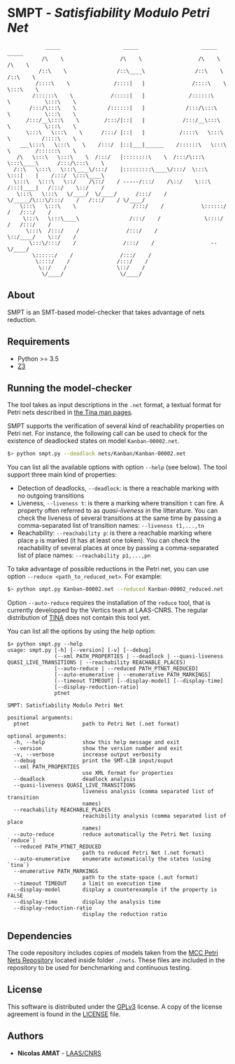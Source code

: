 # SMPT - *Satisfiability Modulo Petri Net*

```
            _____                    _____                    _____                _____
           /\    \                  /\    \                  /\    \              /\    \
          /::\    \                /::\____\                /::\    \            /::\    \
         /::::\    \              /::::|   |               /::::\    \           \:::\    \
        /::::::\    \            /:::::|   |              /::::::\    \           \:::\    \
       /:::/\:::\    \          /::::::|   |             /:::/\:::\    \           \:::\    \
      /:::/__\:::\    \        /:::/|::|   |            /:::/__\:::\    \           \:::\    \
      \:::\   \:::\    \      /:::/ |::|   |           /::::\   \:::\    \          /::::\    \
    ___\:::\   \:::\    \    /:::/  |::|___|______    /::::::\   \:::\    \        /::::::\    \
   /\   \:::\   \:::\    \  /:::/   |::::::::\    \  /:::/\:::\   \:::\____\      /:::/\:::\    \
  /::\   \:::\   \:::\____\/:::/    |:::::::::\____\/:::/  \:::\   \:::|    |    /:::/  \:::\____\
  \:::\   \:::\   \::/    /\::/    / -----/:::/    /\::/    \:::\  /:::|____|   /:::/    \::/    /
   \:::\   \:::\   \/____/  \/____/      /:::/    /  \/_____/\:::\/:::/    /   /:::/    / \/____/
    \:::\   \:::\    \                  /:::/    /            \::::::/    /   /:::/    /
     \:::\   \:::\____\                /:::/    /              \::::/    /   /:::/    /
      \:::\  /:::/    /               /:::/    /                \::/____/    \::/    /
       \:::\/:::/    /               /:::/    /                  --           \/____/
        \::::::/    /               /:::/    /
         \::::/    /               /:::/    /
          \::/    /                \::/    /
           \/____/                  \/____/
```

## About

SMPT is an SMT-based model-checker that takes advantage of nets reduction.

## Requirements

* Python >= 3.5
* [Z3](https://github.com/Z3Prover/z3)

## Running the model-checker

The tool takes as input descriptions in the `.net` format, a textual format for Petri nets described in [the Tina man pages](http://projects.laas.fr/tina/manuals/formats.html).

SMPT supports the verification of several kind of reachability properties on Petri net. For instance, the following call can be used to check for the existence of deadlocked states on model `Kanban-00002.net`.

```bash
$> python smpt.py --deadlock nets/Kanban/Kanban-00002.net
```

You can list all the available options with option `--help` (see below). The
tool support three main kind of properties:

* Detection of deadlocks, `--deadlock`: is there a reachable marking with no outgoing transitions
* Liveness, `--liveness t`: is there a marking where transition `t` can fire. A property often referred to as *quasi-liveness* in the litterature. You can check the liveness of several transitions at the same time by passing a comma-separated list of transition names: `--liveness t1,...,tn`
* Reachability: `--reachability p`: is there a reachable marking where place `p` is marked (it has at least one token). You can check the reachability of several places at once by passing a comma-separated list of place names: `--reachability p1,...,pn`

To take advantage of possible reductions in the Petri net, you can use option `--reduce <path_to_reduced_net>`. For example:

```bash
$> python smpt.py Kanban-00002.net --reduced Kanban-00002_reduced.net --deadlock
```

Option `--auto-reduce` requires the installation of the `reduce` tool, that is
currently developped by the Vertics team at LAAS-CNRS. The regular distribution
of [TINA](http://projects.laas.fr/tina/) does not contain this tool yet.

You can list all the options by using the *help* option:
```
$> python smpt.py --help
usage: smpt.py [-h] [--version] [-v] [--debug]
               (--xml PATH_PROPERTIES | --deadlock | --quasi-liveness QUASI_LIVE_TRANSITIONS | --reachability REACHABLE_PLACES)
               [--auto-reduce | --reduced PATH_PTNET_REDUCED]
               [--auto-enumerative | --enumerative PATH_MARKINGS]
               [--timeout TIMEOUT] [--display-model] [--display-time]
               [--display-reduction-ratio]
               ptnet

SMPT: Satisfiability Modulo Petri Net

positional arguments:
  ptnet                 path to Petri Net (.net format)

optional arguments:
  -h, --help            show this help message and exit
  --version             show the version number and exit
  -v, --verbose         increase output verbosity
  --debug               print the SMT-LIB input/ouput
  --xml PATH_PROPERTIES
                        use XML format for properties
  --deadlock            deadlock analysis
  --quasi-liveness QUASI_LIVE_TRANSITIONS
                        liveness analysis (comma separated list of transition
                        names)
  --reachability REACHABLE_PLACES
                        reachibility analysis (comma separated list of place
                        names)
  --auto-reduce         reduce automatically the Petri Net (using `reduce`)
  --reduced PATH_PTNET_REDUCED
                        path to reduced Petri Net (.net format)
  --auto-enumerative    enumerate automatically the states (using `tina`)
  --enumerative PATH_MARKINGS
                        path to the state-space (.aut format)
  --timeout TIMEOUT     a limit on execution time
  --display-model       display a counterexample if the property is FALSE
  --display-time        display the analysis time
  --display-reduction-ratio
                        display the reduction ratio
```

## Dependencies

The code repository includes copies of models taken from the [MCC Petri Nets
Repository](https://pnrepository.lip6.fr/) located inside folder  ```./nets```.
These files are included in the repository to be used for benchmarking and
continuous testing.

## License

This software is distributed under the
[GPLv3](https://www.gnu.org/licenses/gpl-3.0.en.html) license.
A copy of the license agreement is found in the [LICENSE](./LICENSE) file.

## Authors

* **Nicolas AMAT** -  [LAAS/CNRS](https://www.laas.fr/)

